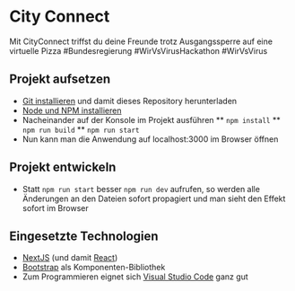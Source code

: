 # City Connect
Mit CityConnect triffst du deine Freunde trotz Ausgangssperre auf eine virtuelle Pizza #Bundesregierung #WirVsVirusHackathon #WirVsVirus

## Projekt aufsetzen

 * [Git installieren](https://desktop.github.com) und damit dieses Repository herunterladen
 * [Node und NPM installieren](https://goneuland.de/npm-und-node-js-unter-windows-installieren/)
 * Nacheinander auf der Konsole im Projekt ausführen
 ** `npm install`
 ** `npm run build`
 ** `npm run start`
 * Nun kann man die Anwendung auf localhost:3000 im Browser öffnen

## Projekt entwickeln
 * Statt `npm run start` besser `npm run dev` aufrufen, so werden alle Änderungen an den Dateien sofort propagiert und man sieht den Effekt sofort im Browser

## Eingesetzte Technologien
 * [NextJS](https://nextjs.org) (und damit [React](https://reactjs.org))
 * [Bootstrap](https://react-bootstrap.github.io) als Komponenten-Bibliothek
 * Zum Programmieren eignet sich [Visual Studio Code](https://code.visualstudio.com) ganz gut